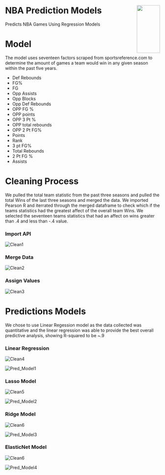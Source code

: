 # NBA Prediction Models <img align="right" width="75" height="155" src="https://cdn.freebiesupply.com/images/large/2x/nba-logo-transparent.png">


Predicts NBA Games Using Regression Models 

# Model
The model uses seventeen factors scraped from sportsreference.com to determine the amount of games a team would win in any given season within the past five years. 

* Def Rebounds   
* FG%
* FG            
* Opp Assists
* Opp Blocks     
* Opp Def Rebounds
* OPP FG %      
* OPP points
* OPP 3 Pt %     
* OPP total rebounds
* OPP 2 Pt FG% 
* Points
* Rank       
* 3 pt FG%
* Total Rebounds  
* 2 Pt FG % 
* Assists

# **Cleaning Process**

We pulled the total team statistic from the past three seasons and pulled the total Wins of the last three seasons and merged the data. We imported Pearson R and iterrated through the merged dataframe to check which if the teams statistics had the greatest affect of the overall team Wins. We selected the seventeen teams statistics that had an affect on wins greater than .4 and less than -.4 value. 

### Import API
![Clean1](https://github.com/D-3nvironmentalist/Project-3/blob/master/Images/import_sports.PNG)
### Merge Data
![Clean2](https://github.com/D-3nvironmentalist/Project-3/blob/master/Images/Merge_Data.PNG) 
### Assign Values
![Clean3](https://github.com/D-3nvironmentalist/Project-3/blob/master/Images/assignvlaues.PNG) 

# **Predictions Models**
We chose to use Linear Regession model as the data collected was quantitative and the linear regression was able to provide the best overall predictive analysis, showing R-squared to be ~.9

### Linear Regression
 ![Clean4]( https://github.com/D-3nvironmentalist/Project-3/blob/master/Images/Lineregmodel.PNG) 
 
 ![Pred_Model1](https://github.com/D-3nvironmentalist/Project-3/blob/master/Images/Linear_Reg.PNG)

### Lasso Model
 ![Clean5](https://github.com/D-3nvironmentalist/Project-3/blob/master/Images/lasso_jupyterPNG.PNG) 
 
 ![Pred_Model2](https://github.com/D-3nvironmentalist/Project-3/blob/master/Images/lasso_chart.PNG)  

### Ridge Model
 ![Clean6](https://github.com/D-3nvironmentalist/Project-3/blob/master/Images/Ridge_jupyter.PNG) 
 
 ![Pred_Model3](https://github.com/D-3nvironmentalist/Project-3/blob/master/Images/Ridge_Model.PNG)  

### ElasticNet Model
 ![Clean6](https://github.com/D-3nvironmentalist/Project-3/blob/master/Images/elastic_model.PNG) 
 
 ![Pred_Model4](https://github.com/D-3nvironmentalist/Project-3/blob/master/Images/ElasticModel.PNG) 

